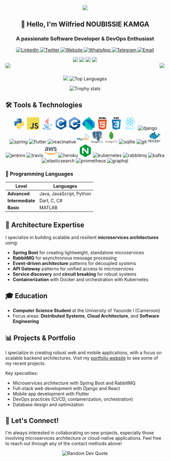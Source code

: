 <p align="center">
  <a href="https://github.com/Noubissie237"><img src="https://readme-typing-svg.herokuapp.com/?lines=Microservices%20Architect;Spring%20Boot%20Developer;Python%20Developer;Django%20Developer;DevOps%20junior;JavaScript%20Developer;Freelancer;Dev%20Lover&font=Pacifico&center=true&width=650&height=120&colors=4898ff,ff6b6b,4CD97B,FFCC00,9933FF,00BFFF,FF8C00,FF1493&vCenter=true&size=45%22"></a>
</p>

<h2 align="center">👋 Hello, I'm Wilfried NOUBISSIE KAMGA</h2>
<h3 align="center">A passionate Software Developer & DevOps Enthusiast</h3>

<p align="center">
  <a href="https://www.linkedin.com/in/wilfried-noubissie-kamga-989912298/">
    <img src="https://www.vectorlogo.zone/logos/linkedin/linkedin-icon.svg" alt="LinkedIn" height="30" width="30">
  </a>
  <a href="https://twitter.com/NKW_237">
    <img src="https://cdn.worldvectorlogo.com/logos/twitter-6.svg" alt="Twitter" height="30" width="30">
  </a>
  <a href="https://noubissie237.github.io/">
    <img src="https://cdn-icons-png.flaticon.com/512/3178/3178285.png" alt="Website" height="30" width="30">
  </a>
  <a href="https://wa.me/message/5M3EXSM2BMNKD1">
    <img src="https://www.vectorlogo.zone/logos/whatsapp/whatsapp-icon.svg" alt="WhatsApp" height="30" width="30">
  </a>
  <a href="https://t.me/nk_wilfried">
    <img src="https://www.vectorlogo.zone/logos/telegram/telegram-icon.svg" alt="Telegram" height="30" width="30">
  </a>
  <a href="mailto:wilfried.noubissie@facsciences-uy1.cm">
    <img src="https://www.vectorlogo.zone/logos/gmail/gmail-icon.svg" alt="Email" height="30" width="30">
  </a>
</p>

<div align="center">
  <img src="https://img.shields.io/badge/Python-90%25-3776AB?style=for-the-badge&logo=python&logoColor=white" />
  <img src="https://img.shields.io/badge/Django-90%25-092E20?style=for-the-badge&logo=django&logoColor=white" />
  <img src="https://img.shields.io/badge/Flutter-95%25-02569B?style=for-the-badge&logo=flutter&logoColor=white" />
  <img src="https://img.shields.io/badge/Microservices-85%25-FF6C37?style=for-the-badge&logo=spring-boot&logoColor=white" />
</div>

<img align="left" src="https://visitor-badge.laobi.icu/badge?page_id=Noubissie237" />
<img align="right" src="https://img.shields.io/github/followers/Noubissie237?label=Follow&style=social" />
<h1 align="center"></h1>

<p align="center">
  <img height="150px" src="https://github-readme-stats.vercel.app/api?username=Noubissie237&show_icons=true&theme=chartreuse-dark&count_private=true" />
  <img height="150px" src="https://github-readme-stats.vercel.app/api/top-langs/?username=Noubissie237&count_private=true&langs_count=10&theme=chartreuse-dark&layout=compact&hide=html,css" alt="Top Languages" />
</p>

<p align="center">
  <img src="https://github-profile-trophy.vercel.app/?username=noubissie237&theme=nord&column=7" alt="Trophy stats"/>
</p>


## 🛠️ Tools & Technologies

<p align="center">
  <!-- Languages -->
  <img src="https://raw.githubusercontent.com/devicons/devicon/master/icons/python/python-original.svg" alt="python" width="40" height="40"/>
  <img src="https://raw.githubusercontent.com/devicons/devicon/master/icons/javascript/javascript-original.svg" alt="javascript" width="40" height="40"/>
  <img src="https://raw.githubusercontent.com/devicons/devicon/master/icons/java/java-original.svg" alt="java" width="40" height="40"/>
  <img src="https://raw.githubusercontent.com/devicons/devicon/master/icons/c/c-original.svg" alt="c" width="40" height="40"/>
  <img src="https://raw.githubusercontent.com/devicons/devicon/master/icons/cplusplus/cplusplus-original.svg" alt="cplusplus" width="40" height="40"/>
  <img src="https://raw.githubusercontent.com/devicons/devicon/master/icons/dart/dart-original.svg" alt="dart" width="40" height="40"/>
  
  <!-- Web Development -->
  <img src="https://raw.githubusercontent.com/devicons/devicon/master/icons/html5/html5-original-wordmark.svg" alt="html5" width="40" height="40"/>
  <img src="https://raw.githubusercontent.com/devicons/devicon/master/icons/css3/css3-original-wordmark.svg" alt="css3" width="40" height="40"/>
  <img src="https://raw.githubusercontent.com/devicons/devicon/master/icons/react/react-original-wordmark.svg" alt="react" width="40" height="40"/>
  <img src="https://cdn.worldvectorlogo.com/logos/django.svg" alt="django" width="40" height="40"/>
  <img src="https://www.vectorlogo.zone/logos/springio/springio-icon.svg" alt="spring" width="40" height="40"/>
  
  <!-- Mobile Development -->
  <img src="https://www.vectorlogo.zone/logos/flutterio/flutterio-icon.svg" alt="flutter" width="40" height="40"/>
  <img src="https://reactnative.dev/img/header_logo.svg" alt="reactnative" width="40" height="40"/>
  
  <!-- Databases -->
  <img src="https://raw.githubusercontent.com/devicons/devicon/master/icons/mysql/mysql-original-wordmark.svg" alt="mysql" width="40" height="40"/>
  <img src="https://raw.githubusercontent.com/devicons/devicon/master/icons/postgresql/postgresql-original-wordmark.svg" alt="postgresql" width="40" height="40"/>
  <img src="https://raw.githubusercontent.com/devicons/devicon/master/icons/mongodb/mongodb-original-wordmark.svg" alt="mongodb" width="40" height="40"/>
  <img src="https://www.vectorlogo.zone/logos/sqlite/sqlite-icon.svg" alt="sqlite" width="40" height="40"/>
  
  <!-- DevOps -->
  <img src="https://www.vectorlogo.zone/logos/git-scm/git-scm-icon.svg" alt="git" width="40" height="40"/>
  <img src="https://raw.githubusercontent.com/devicons/devicon/master/icons/docker/docker-original-wordmark.svg" alt="docker" width="40" height="40"/>
  <img src="https://www.vectorlogo.zone/logos/jenkins/jenkins-icon.svg" alt="jenkins" width="40" height="40"/>
  <img src="https://www.vectorlogo.zone/logos/travis-ci/travis-ci-icon.svg" alt="travis" width="40" height="40"/>
  <img src="https://raw.githubusercontent.com/devicons/devicon/master/icons/amazonwebservices/amazonwebservices-original-wordmark.svg" alt="aws" width="40" height="40"/>
  <img src="https://www.vectorlogo.zone/logos/heroku/heroku-icon.svg" alt="heroku" width="40" height="40"/>
  <img src="https://raw.githubusercontent.com/devicons/devicon/master/icons/nginx/nginx-original.svg" alt="nginx" width="40" height="40"/>
  <img src="https://www.vectorlogo.zone/logos/kubernetes/kubernetes-icon.svg" alt="kubernetes" width="40" height="40"/>
  
  <!-- Microservices -->
  <img src="https://www.vectorlogo.zone/logos/rabbitmq/rabbitmq-icon.svg" alt="rabbitmq" width="40" height="40"/>
  <img src="https://www.vectorlogo.zone/logos/apache_kafka/apache_kafka-icon.svg" alt="kafka" width="40" height="40"/>
  <img src="https://www.vectorlogo.zone/logos/elastic/elastic-icon.svg" alt="elasticsearch" width="40" height="40"/>
  <img src="https://www.vectorlogo.zone/logos/prometheusio/prometheusio-icon.svg" alt="prometheus" width="40" height="40"/>
  <img src="https://www.vectorlogo.zone/logos/graphql/graphql-icon.svg" alt="graphql" width="40" height="40"/>
</p>

### 🔧 Programming Languages
<div align="center">

| Level | Languages |
|-------|-----------|
| **Advanced** | Java, JavaScript, Python |
| **Intermediate** | Dart, C, C# |
| **Basic** | MATLAB |

</div>

## 🏢 Architecture Expertise

I specialize in building scalable and resilient **microservices architectures** using:

- **Spring Boot** for creating lightweight, standalone microservices
- **RabbitMQ** for asynchronous message processing
- **Event-driven architecture** patterns for decoupled systems
- **API Gateway** patterns for unified access to microservices
- **Service discovery** and **circuit breaking** for robust systems
- **Containerization** with Docker and orchestration with Kubernetes

## 🎓 Education

- **Computer Science Student** at the University of Yaounde I (Cameroon)
- Focus areas: **Distributed Systems**, **Cloud Architecture**, and **Software Engineering**

## 📊 Projects & Portfolio

I specialize in creating robust web and mobile applications, with a focus on scalable backend architectures. Visit my [portfolio website](https://noubissie.propentatech.com/) to see some of my recent projects.

Key specialties:
- Microservices architecture with Spring Boot and RabbitMQ
- Full-stack web development with Django and React
- Mobile app development with Flutter
- DevOps practices (CI/CD, containerization, orchestration)
- Database design and optimization

## 🤝 Let's Connect!

I'm always interested in collaborating on new projects, especially those involving microservices architecture or cloud-native applications. Feel free to reach out through any of the contact methods above!

<div align="center">
  <img src="https://quotes-github-readme.vercel.app/api?type=horizontal&theme=radical" alt="Random Dev Quote"/>
</div>

